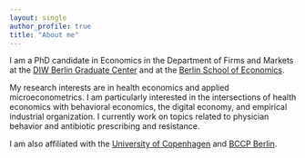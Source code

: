 ```yaml
---
layout: single
author_profile: true
title: "About me"
---
```



I am a PhD candidate in Economics in the Department of Firms and Markets at the [DIW Berlin Graduate Center] and at the [Berlin School of Economics].

My research interests are in health economics and applied microeconometrics. I am particularly interested in the intersections of health economics with behavioral economics, the digital economy, and empirical industrial organization. I currently work on topics related to physician behavior and antibiotic prescribing and resistance.

I am also affiliated with the [University of Copenhagen] and [BCCP Berlin].




[//]: # (Links)

   [DIW Berlin Graduate Center]: <https://www.diw.de/en/diw_01.c.619412.en/graduate_center.html>
   [Berlin School of Economics]: <https://www.berlin-econ.de/>
   [University of Copenhagen]: <https://www.economics.ku.dk/>
   [BCCP Berlin]: <https://www.bccp-berlin.de/>
